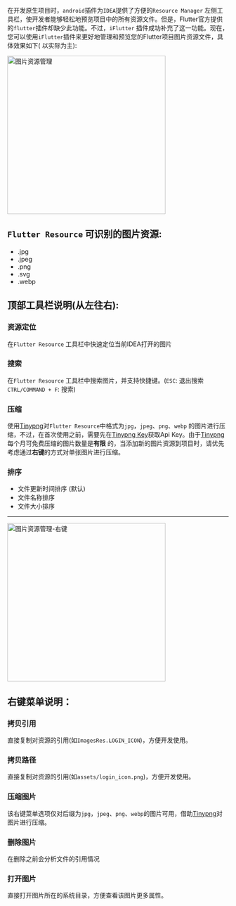 在开发原生项目时，`android`插件为`IDEA`提供了方便的`Resource Manager`
左侧工具栏，使开发者能够轻松地预览项目中的所有资源文件。但是，Flutter官方提供的`flutter`插件却缺少此功能。不过，`iFlutter`
插件成功补充了这一功能。现在，您可以使用`iFlutter`插件来更好地管理和预览您的Flutter项目图片资源文件，具体效果如下(
以实际为主):

<img src="http://iflutter.toolu.cn/configs/res_manager_list.png" width="360"  alt="图片资源管理"/>

## `Flutter Resource` 可识别的图片资源:

- .jpg
- .jpeg
- .png
- .svg
- .webp

## 顶部工具栏说明(从左往右):

### 资源定位

在`Flutter Resource` 工具栏中快速定位当前IDEA打开的图片

### 搜索

在`Flutter Resource` 工具栏中搜索图片，并支持快捷键。(`ESC`: 退出搜索 `CTRL/COMMAND + F`: 搜索)

### 压缩

使用[Tinypng](https://tinypng.com/)对`Flutter Resource`中格式为`jpg`，`jpeg`、`png`、`webp`
的图片进行压缩，不过，在首次使用之前，需要先在[Tinypng Key](https://tinypng.com/developers)获取Api
Key。由于[Tinypng](https://tinypng.com/)每个月可免费压缩的图片数量是**有限**
的，当添加新的图片资源到项目时，请优先考虑通过**右键**的方式对单张图片进行压缩。

### 排序

- 文件更新时间排序 (默认)
- 文件名称排序
- 文件大小排序

---

<img src="http://iflutter.toolu.cn/configs/res_manager_menu.png" width="360"  alt="图片资源管理-右键"/>

## 右键菜单说明：

### 拷贝引用

直接复制对资源的引用(如`ImagesRes.LOGIN_ICON`)，方便开发使用。

### 拷贝路径

直接复制对资源的引用(如`assets/login_icon.png`)，方便开发使用。

### 压缩图片

该右键菜单选项仅对后缀为`jpg`，`jpeg`、`png`、`webp`的图片可用，借助[Tinypng](https://tinypng.com/)对图片进行压缩。

### 删除图片

在删除之前会分析文件的引用情况

### 打开图片

直接打开图片所在的系统目录，方便查看该图片更多属性。
